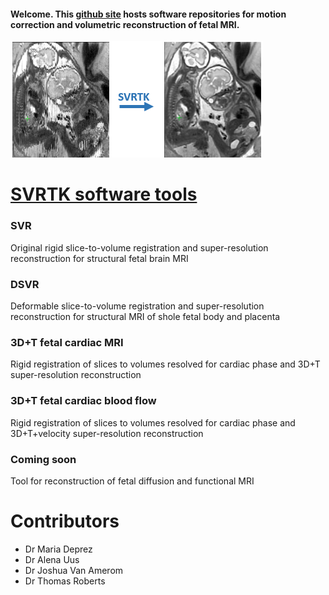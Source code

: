 #### Welcome. This [github site](https://github.com/SVRTK) hosts software repositories for motion correction and volumetric reconstruction of fetal MRI.

![GitHub Logo](SVRTKlogo.png)

# [SVRTK software tools](https://github.com/SVRTK/SVRTK)

### SVR 
Original rigid slice-to-volume registration and super-resolution reconstruction for structural fetal brain MRI

### DSVR 
Deformable slice-to-volume registration and super-resolution reconstruction for structural MRI of shole fetal body and placenta

### 3D+T fetal cardiac MRI
Rigid registration of slices to volumes resolved for cardiac phase and 3D+T super-resolution reconstruction

### 3D+T fetal cardiac blood flow
Rigid registration of slices to volumes resolved for cardiac phase and 3D+T+velocity super-resolution reconstruction

### Coming soon

Tool for reconstruction of fetal diffusion and functional MRI

# Contributors

* Dr Maria Deprez
* Dr Alena Uus
* Dr Joshua Van Amerom
* Dr Thomas Roberts

